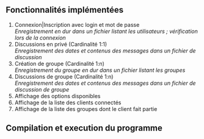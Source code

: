 ## Fonctionnalités implémentées
1. Connexion|Inscription avec login et mot de passe  
_Enregistrement en dur dans un fichier listant les utilisateurs ; vérification lors de la connexion_
2. Discussions en privé (Cardinalité 1:1)  
_Enregistrement des dates et contenus des messages dans un fichier de discussion_
3. Création de groupe (Cardinalité 1:n)  
_Enregistrement du groupe en dur dans un fichier listant les groupes_
4. Discussions de groupe (Cardinalité 1:n)   
_Enregistrement des dates et contenus des messages dans un fichier de discussion de groupe_
4. Affichage des options disponibles  
5. Affichage de la liste des clients connectés 
6. Affichage de la liste des groupes dont le client fait partie  

## Compilation et execution du programme